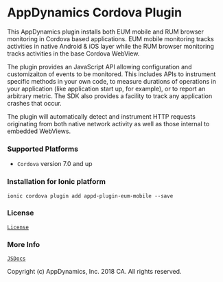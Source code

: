 # AppDynamics Cordova Plugin

This AppDynamics plugin installs both EUM mobile and RUM browser monitoring in Cordova based applications. EUM mobile monitoring tracks activities in native Android & iOS layer while the RUM browser monitoring tracks activities in the base Cordova WebView.

The plugin provides an JavaScript API allowing configuration and customizaiton of events to be monitored. This includes APIs to instrument specific methods in your own code, to measure durations of operations in your application (like application start up, for example), or to report an arbitrary metric. The SDK also provides a facility to track any application crashes that occur.

The plugin will automatically detect and instrument HTTP requests originating from both native network activity as well as those internal to embedded WebViews.

### Supported Platforms

* `Cordova` version 7.0 and up

### Installation for Ionic platform

```
ionic cordova plugin add appd-plugin-eum-mobile --save
```
### License

[`License`](https://www.npmjs.com/package/appd-plugin-eum-mobile/latest/LICENSE)

### More Info

[`JSDocs`](https://docs.appdynamics.com/javadocs/cordova-plugin/4.5/latest/)

Copyright (c) AppDynamics, Inc. 2018 CA. All rights reserved.

